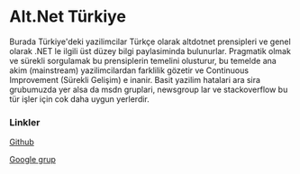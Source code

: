 # Alt.Net Türkiye

Burada Türkiye'deki yazilimcilar Türkçe olarak altdotnet prensipleri ve genel olarak .NET le ilgili üst düzey bilgi paylasiminda bulunurlar. Pragmatik olmak ve sürekli sorgulamak bu prensiplerin temelini olusturur, bu temelde ana akim (mainstream) yazilimcilardan farklilik gözetir ve Continuous Improvement (Sürekli Gelişim) e inanir.  Basit yazilim hatalari ara sira grubumuzda yer alsa da msdn gruplari, newsgroup lar ve stackoverflow bu tür işler için cok daha uygun yerlerdir. 

### Linkler
[Github](https://github.com/altdotnetturkiye)

[Google grup](https://groups.google.com/forum/#!forum/altdotnetturkiye)